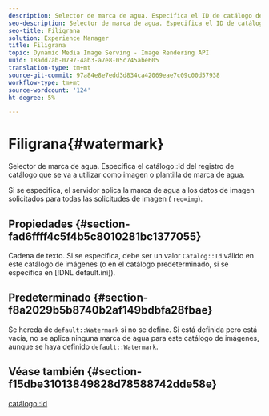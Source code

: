 ```yaml
---
description: Selector de marca de agua. Especifica el ID de catálogo del registro de catálogo que se va a utilizar como imagen o plantilla de marca de agua.
seo-description: Selector de marca de agua. Especifica el ID de catálogo del registro de catálogo que se va a utilizar como imagen o plantilla de marca de agua.
seo-title: Filigrana
solution: Experience Manager
title: Filigrana
topic: Dynamic Media Image Serving - Image Rendering API
uuid: 18add7ab-0797-4ab3-a7e8-05c745abe605
translation-type: tm+mt
source-git-commit: 97a84e8e7edd3d834ca42069eae7c09c00d57938
workflow-type: tm+mt
source-wordcount: '124'
ht-degree: 5%

---
```



# Filigrana{#watermark}

Selector de marca de agua. Especifica el catálogo::Id del registro de catálogo que se va a utilizar como imagen o plantilla de marca de agua.

Si se especifica, el servidor aplica la marca de agua a los datos de imagen solicitados para todas las solicitudes de imagen ( `req=img`).

## Propiedades {#section-fad6ffff4c5f4b5c8010281bc1377055}

Cadena de texto. Si se especifica, debe ser un valor `Catalog::Id` válido en este catálogo de imágenes (o en el catálogo predeterminado, si se especifica en [!DNL default.ini]).

## Predeterminado {#section-f8a2029b5b8740b2af149bdbfa28fbae}

Se hereda de `default::Watermark` si no se define. Si está definida pero está vacía, no se aplica ninguna marca de agua para este catálogo de imágenes, aunque se haya definido `default::Watermark`.

## Véase también {#section-f15dbe31013849828d78588742dde58e}

[catálogo::Id](/help/aem-is-ir-api/is-api/image-catalog/image-serving-api-ref/c-image-catalog-reference/c-image-svg-data-reference/c-image-data-reference/r-id-cat.md)
